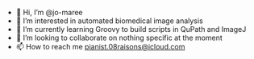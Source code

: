 - 👋 Hi, I’m @jo-maree
- 👀 I’m interested in automated biomedical image analysis
- 🌱 I’m currently learning Groovy to build scripts in QuPath and ImageJ
- 💞️ I’m looking to collaborate on nothing specific at the moment
- 📫 How to reach me pianist.08raisons@icloud.com

<!---
jo-maree/jo-maree is a ✨ special ✨ repository because its `README.md` (this file) appears on your GitHub profile.
You can click the Preview link to take a look at your changes.
--->
